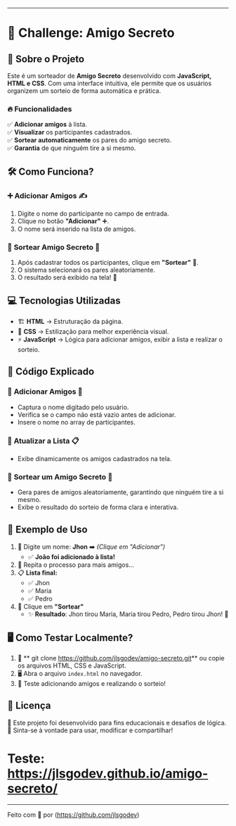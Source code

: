 

---

# 🎁 Challenge: Amigo Secreto  

## 📌 Sobre o Projeto  

Este é um sorteador de **Amigo Secreto** desenvolvido com **JavaScript, HTML e CSS**. Com uma interface intuitiva, ele permite que os usuários organizem um sorteio de forma automática e prática.  

### 🔥 **Funcionalidades**  

✅ **Adicionar amigos** à lista.  
✅ **Visualizar** os participantes cadastrados.  
✅ **Sortear automaticamente** os pares do amigo secreto.  
✅ **Garantia** de que ninguém tire a si mesmo.  


## 🛠️ Como Funciona?  

### ➕ **Adicionar Amigos** ✍️  
1. Digite o nome do participante no campo de entrada.  
2. Clique no botão **"Adicionar"** ➕.  
3. O nome será inserido na lista de amigos.  

### 🎲 **Sortear Amigo Secreto** 🔀  
1. Após cadastrar todos os participantes, clique em **"Sortear"** 🎰.  
2. O sistema selecionará os pares aleatoriamente.  
3. O resultado será exibido na tela! 🥳  

## 💻 Tecnologias Utilizadas  

- 🏗️ **HTML** → Estruturação da página.  
- 🎨 **CSS** → Estilização para melhor experiência visual.  
- ⚡ **JavaScript** → Lógica para adicionar amigos, exibir a lista e realizar o sorteio.  


## 📝 Código Explicado  

### 🔹 **Adicionar Amigos** 📝  
- Captura o nome digitado pelo usuário.  
- Verifica se o campo não está vazio antes de adicionar.  
- Insere o nome no array de participantes.  

### 🔹 **Atualizar a Lista** 📋  
- Exibe dinamicamente os amigos cadastrados na tela.  

### 🔹 **Sortear um Amigo Secreto** 🎯  
- Gera pares de amigos aleatoriamente, garantindo que ninguém tire a si mesmo.  
- Exibe o resultado do sorteio de forma clara e interativa.  

## 📌 Exemplo de Uso  

1. 📝 Digite um nome: **Jhon** ➡️ _(Clique em "Adicionar")_  
   - ✅ **João foi adicionado à lista!**  
2. 🔄 Repita o processo para mais amigos...  
3. 📋 **Lista final:**  
   - ✅ Jhon 
   - ✅ Maria  
   - ✅ Pedro  
4. 🎲 Clique em **"Sortear"**  
   - ✨ **Resultado**: Jhon tirou Maria, Maria tirou Pedro, Pedro tirou Jhon! 🎉  

## 🖥️ Como Testar Localmente?  

1. 🔽 ** git clone https://github.com/jlsgodev/amigo-secreto.git** ou copie os arquivos HTML, CSS e JavaScript.  
2. 🖥️ Abra o arquivo `index.html` no navegador.  
3. 🚀 Teste adicionando amigos e realizando o sorteio!  

## 📜 Licença  

📝 Este projeto foi desenvolvido para fins educacionais e desafios de lógica.  
🎨 Sinta-se à vontade para usar, modificar e compartilhar!  

# Teste:   https://jlsgodev.github.io/amigo-secreto/

---  

Feito com 💙 por (https://github.com/jlsgodev)  





